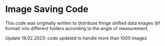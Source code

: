 # Image Saving Code
This code was originally written to distribute fringe shifted data images (tif format) into different folders according to the angle of measurement.

Update 19.02.2023: code updated to handle more than 1000 images  
